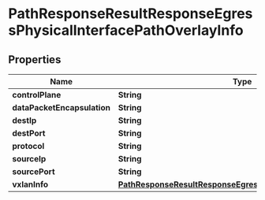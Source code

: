 
# PathResponseResultResponseEgressPhysicalInterfacePathOverlayInfo

## Properties
Name | Type | Description | Notes
------------ | ------------- | ------------- | -------------
**controlPlane** | **String** |  |  [optional]
**dataPacketEncapsulation** | **String** |  |  [optional]
**destIp** | **String** |  |  [optional]
**destPort** | **String** |  |  [optional]
**protocol** | **String** |  |  [optional]
**sourceIp** | **String** |  |  [optional]
**sourcePort** | **String** |  |  [optional]
**vxlanInfo** | [**PathResponseResultResponseEgressPhysicalInterfaceVxlanInfo**](PathResponseResultResponseEgressPhysicalInterfaceVxlanInfo.md) |  |  [optional]



